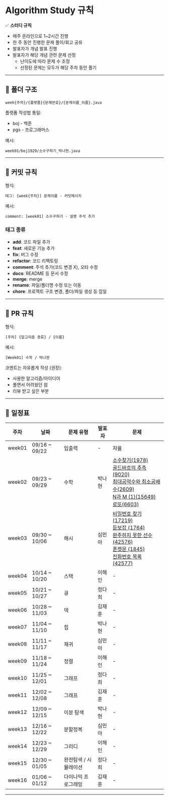 # Algorithm Study 규칙

✅ **스터디 규칙**

- 매주 온라인으로 1~2시간 진행
- 한 주 동안 진행한 문제 풀이/회고 공유
- 발표자가 개념 발표 진행
- 발표자가 해당 개념 관련 문제 선정
  - 난이도에 따라 문제 수 조정
  - 선정된 문제는 모두가 해당 주차 동안 풀기

---

## 📂 폴더 구조

```
week{주차}/{플랫폼}{문제번호}/{문제이름_이름}.java
```

플랫폼 작성법 통일:

- boj - 백준
- pgs - 프로그래머스

예시:

```
week01/boj1929/소수구하기_박나현.java
```

---

## 💾 커밋 규칙

형식:

```
태그: [week{주차}] 문제이름 - 커밋메시지
```

예시:

```
comment: [week01] 소수구하기 - 설명 주석 추가
```

### 태그 종류

- **add**: 코드 파일 추가
- **feat**: 새로운 기능 추가
- **fix**: 버그 수정
- **refactor**: 코드 리팩토링
- **comment**: 주석 추가(코드 변경 X), 오타 수정
- **docs**: README 등 문서 수정
- **merge**: merge
- **rename**: 파일/폴더명 수정 또는 이동
- **chore**: 프로젝트 구조 변경, 폴더/파일 생성 등 잡일

---

## 🔀 PR 규칙

형식:

```
[주차] {알고리즘 종류} / {이름}
```

예시:

```
[Week01] 수학 / 박나현
```

코멘트는 자유롭게 작성 (권장):

- 사용한 알고리즘/아이디어
- 풀면서 어려웠던 점
- 리뷰 받고 싶은 부분

---

## 📅 일정표

| 주차   | 날짜          | 문제 유형             | 발표자 | 문제                                                                                                                                                                                                                                                                                                                        |
| ------ | ------------- | --------------------- | ------ | --------------------------------------------------------------------------------------------------------------------------------------------------------------------------------------------------------------------------------------------------------------------------------------------------------------------------- |
| week01 | 09/16 ~ 09/22 | 입출력                | -      | 자율                                                                                                                                                                                                                                                                                                                        |
| week02 | 09/23 ~ 09/29 | 수학                  | 박나현 | [소수찾기(1978)](https://www.acmicpc.net/problem/1978) <br> [골드바흐의 추측(9020)](https://www.acmicpc.net/problem/9020) <br> [최대공약수와 최소공배수(2609)](https://www.acmicpc.net/problem/2609) <br> [N과 M (1)(15649)](https://www.acmicpc.net/problem/15649) <br> [로또(6603)](https://www.acmicpc.net/problem/6603) |
| week03 | 09/30 ~ 10/06 | 해시                  | 심민아 | [비밀번호 찾기 (17219)](https://www.acmicpc.net/problem/17219) <br>  [듣보잡 (1764)](https://www.acmicpc.net/problem/1764) <br>  [완주하지 못한 선수 (42576)](https://school.programmers.co.kr/learn/courses/30/lessons/42576) <br>  [폰켓몬 (1845)](https://school.programmers.co.kr/learn/courses/30/lessons/1845) <br>  [전화번호 목록 (42577)](https://school.programmers.co.kr/learn/courses/30/lessons/42577)                                                                                                                                                                                                                                                                                                                          |
| week04 | 10/14 ~ 10/20 | 스택                  | 이해인 | -                                                                                                                                                                                                                                                                                                                           |
| week05 | 10/21 ~ 10/27 | 큐                    | 정다희 | -                                                                                                                                                                                                                                                                                                                           |
| week06 | 10/28 ~ 11/03 | 덱                    | 김재훈 | -                                                                                                                                                                                                                                                                                                                           |
| week07 | 11/04 ~ 11/10 | 힙                    | 박나현 | -                                                                                                                                                                                                                                                                                                                           |
| week08 | 11/11 ~ 11/17 | 재귀                  | 심민아 | -                                                                                                                                                                                                                                                                                                                           |
| week09 | 11/18 ~ 11/24 | 정렬                  | 이해인 | -                                                                                                                                                                                                                                                                                                                           |
| week10 | 11/25 ~ 12/01 | 그래프                | 정다희 | -                                                                                                                                                                                                                                                                                                                           |
| week11 | 12/02 ~ 12/08 | 그래프                | 김재훈 | -                                                                                                                                                                                                                                                                                                                           |
| week12 | 12/09 ~ 12/15 | 이분 탐색             | 박나현 | -                                                                                                                                                                                                                                                                                                                           |
| week13 | 12/16 ~ 12/22 | 분할정복              | 심민아 | -                                                                                                                                                                                                                                                                                                                           |
| week14 | 12/23 ~ 12/29 | 그리디                | 이해인 | -                                                                                                                                                                                                                                                                                                                           |
| week15 | 12/30 ~ 01/05 | 완전탐색 / 시뮬레이션 | 정다희 | -                                                                                                                                                                                                                                                                                                                           |
| week16 | 01/06 ~ 01/12 | 다이나믹 프로그래밍   | 김재훈 | -                                                                                                                                                                                                                                                                                                                           |

---
